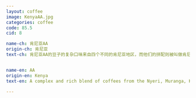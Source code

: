 ```yaml
---
layout: coffee
image: KenyaAA.jpg
categories: coffee
code: 85.5
cid: 8

name-ch: 肯尼亚AA
origin-ch: 肯尼亚
text-ch: 肯尼亚AA的豆子的复杂口味来自四个不同的肯尼亚地区，而他们的拼配则被叫做肯尼亚AA。85.5分的高分评价也直接说明了这款口味强劲的豆子的高质量。它的风格就像是啤酒里的黑啤，浓郁而让人回味无穷。适合想尝试一下真正”有味道“的咖啡的玩家。


name-en: AA 
origin-en: Kenya
text-en: A complex and rich blend of coffees from the Nyeri, Muranga, Kiambu and Kirinyaga regions define Kenya AA.  With a high Q score of 85.5 the black sugar flavour with hints of ginger, intense black currants and dark fruits give this coffee a big body and complex after taste.

---
```

